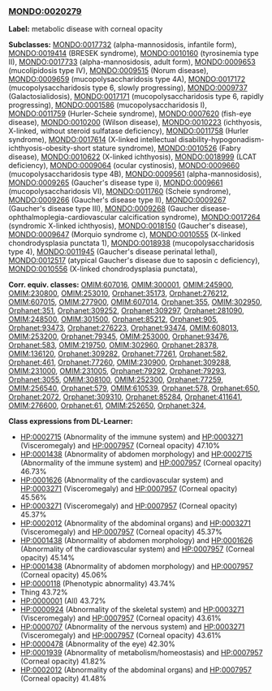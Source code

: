 
### [MONDO:0020279](http://purl.obolibrary.org/obo/MONDO_0020279)
**Label:** metabolic disease with corneal opacity

**Subclasses:** [MONDO:0017732](http://purl.obolibrary.org/obo/MONDO_0017732) (alpha-mannosidosis, infantile form), [MONDO:0019414](http://purl.obolibrary.org/obo/MONDO_0019414) (BRESEK syndrome), [MONDO:0010160](http://purl.obolibrary.org/obo/MONDO_0010160) (tyrosinemia type II), [MONDO:0017733](http://purl.obolibrary.org/obo/MONDO_0017733) (alpha-mannosidosis, adult form), [MONDO:0009653](http://purl.obolibrary.org/obo/MONDO_0009653) (mucolipidosis type IV), [MONDO:0009515](http://purl.obolibrary.org/obo/MONDO_0009515) (Norum disease), [MONDO:0009659](http://purl.obolibrary.org/obo/MONDO_0009659) (mucopolysaccharidosis type 4A), [MONDO:0017172](http://purl.obolibrary.org/obo/MONDO_0017172) (mucopolysaccharidosis type 6, slowly progressing), [MONDO:0009737](http://purl.obolibrary.org/obo/MONDO_0009737) (Galactosialidosis), [MONDO:0017171](http://purl.obolibrary.org/obo/MONDO_0017171) (mucopolysaccharidosis type 6, rapidly progressing), [MONDO:0001586](http://purl.obolibrary.org/obo/MONDO_0001586) (mucopolysaccharidosis I), [MONDO:0011759](http://purl.obolibrary.org/obo/MONDO_0011759) (Hurler-Scheie syndrome), [MONDO:0007620](http://purl.obolibrary.org/obo/MONDO_0007620) (fish-eye disease), [MONDO:0010200](http://purl.obolibrary.org/obo/MONDO_0010200) (Wilson disease), [MONDO:0010223](http://purl.obolibrary.org/obo/MONDO_0010223) (ichthyosis, X-linked, without steroid sulfatase deficiency), [MONDO:0011758](http://purl.obolibrary.org/obo/MONDO_0011758) (Hurler syndrome), [MONDO:0017614](http://purl.obolibrary.org/obo/MONDO_0017614) (X-linked intellectual disability-hypogonadism-ichthyosis-obesity-short stature syndrome), [MONDO:0010526](http://purl.obolibrary.org/obo/MONDO_0010526) (Fabry disease), [MONDO:0010622](http://purl.obolibrary.org/obo/MONDO_0010622) (X-linked ichthyosis), [MONDO:0018999](http://purl.obolibrary.org/obo/MONDO_0018999) (LCAT deficiency), [MONDO:0009064](http://purl.obolibrary.org/obo/MONDO_0009064) (ocular cystinosis), [MONDO:0009660](http://purl.obolibrary.org/obo/MONDO_0009660) (mucopolysaccharidosis type 4B), [MONDO:0009561](http://purl.obolibrary.org/obo/MONDO_0009561) (alpha-mannosidosis), [MONDO:0009265](http://purl.obolibrary.org/obo/MONDO_0009265) (Gaucher's disease type i), [MONDO:0009661](http://purl.obolibrary.org/obo/MONDO_0009661) (mucopolysaccharidosis VI), [MONDO:0011760](http://purl.obolibrary.org/obo/MONDO_0011760) (Scheie syndrome), [MONDO:0009266](http://purl.obolibrary.org/obo/MONDO_0009266) (Gaucher's disease type II), [MONDO:0009267](http://purl.obolibrary.org/obo/MONDO_0009267) (Gaucher's disease type III), [MONDO:0009268](http://purl.obolibrary.org/obo/MONDO_0009268) (Gaucher disease-ophthalmoplegia-cardiovascular calcification syndrome), [MONDO:0017264](http://purl.obolibrary.org/obo/MONDO_0017264) (syndromic X-linked ichthyosis), [MONDO:0018150](http://purl.obolibrary.org/obo/MONDO_0018150) (Gaucher's disease), [MONDO:0009647](http://purl.obolibrary.org/obo/MONDO_0009647) (Morquio syndrome c), [MONDO:0010555](http://purl.obolibrary.org/obo/MONDO_0010555) (X-linked chondrodysplasia punctata 1), [MONDO:0018938](http://purl.obolibrary.org/obo/MONDO_0018938) (mucopolysaccharidosis type 4), [MONDO:0011945](http://purl.obolibrary.org/obo/MONDO_0011945) (Gaucher's disease perinatal lethal), [MONDO:0012517](http://purl.obolibrary.org/obo/MONDO_0012517) (atypical Gaucher's disease due to saposin c deficiency), [MONDO:0010556](http://purl.obolibrary.org/obo/MONDO_0010556) (X-linked chondrodysplasia punctata), 

**Corr. equiv. classes:** [OMIM:607016](http://purl.obolibrary.org/obo/OMIM_607016), [OMIM:300001](http://purl.obolibrary.org/obo/OMIM_300001), [OMIM:245900](http://purl.obolibrary.org/obo/OMIM_245900), [OMIM:230800](http://purl.obolibrary.org/obo/OMIM_230800), [OMIM:253010](http://purl.obolibrary.org/obo/OMIM_253010), [Orphanet:35173](http://www.orpha.net/ORDO/Orphanet_35173), [Orphanet:276212](http://www.orpha.net/ORDO/Orphanet_276212), [OMIM:607015](http://purl.obolibrary.org/obo/OMIM_607015), [OMIM:277900](http://purl.obolibrary.org/obo/OMIM_277900), [OMIM:607014](http://purl.obolibrary.org/obo/OMIM_607014), [Orphanet:355](http://www.orpha.net/ORDO/Orphanet_355), [OMIM:302950](http://purl.obolibrary.org/obo/OMIM_302950), [Orphanet:351](http://www.orpha.net/ORDO/Orphanet_351), [Orphanet:309252](http://www.orpha.net/ORDO/Orphanet_309252), [Orphanet:309297](http://www.orpha.net/ORDO/Orphanet_309297), [Orphanet:281090](http://www.orpha.net/ORDO/Orphanet_281090), [OMIM:248500](http://purl.obolibrary.org/obo/OMIM_248500), [OMIM:301500](http://purl.obolibrary.org/obo/OMIM_301500), [Orphanet:85212](http://www.orpha.net/ORDO/Orphanet_85212), [Orphanet:905](http://www.orpha.net/ORDO/Orphanet_905), [Orphanet:93473](http://www.orpha.net/ORDO/Orphanet_93473), [Orphanet:276223](http://www.orpha.net/ORDO/Orphanet_276223), [Orphanet:93474](http://www.orpha.net/ORDO/Orphanet_93474), [OMIM:608013](http://purl.obolibrary.org/obo/OMIM_608013), [OMIM:253200](http://purl.obolibrary.org/obo/OMIM_253200), [Orphanet:79345](http://www.orpha.net/ORDO/Orphanet_79345), [OMIM:253000](http://purl.obolibrary.org/obo/OMIM_253000), [Orphanet:93476](http://www.orpha.net/ORDO/Orphanet_93476), [Orphanet:583](http://www.orpha.net/ORDO/Orphanet_583), [OMIM:219750](http://purl.obolibrary.org/obo/OMIM_219750), [OMIM:302960](http://purl.obolibrary.org/obo/OMIM_302960), [Orphanet:28378](http://www.orpha.net/ORDO/Orphanet_28378), [OMIM:136120](http://purl.obolibrary.org/obo/OMIM_136120), [Orphanet:309282](http://www.orpha.net/ORDO/Orphanet_309282), [Orphanet:77261](http://www.orpha.net/ORDO/Orphanet_77261), [Orphanet:582](http://www.orpha.net/ORDO/Orphanet_582), [Orphanet:461](http://www.orpha.net/ORDO/Orphanet_461), [Orphanet:77260](http://www.orpha.net/ORDO/Orphanet_77260), [OMIM:230900](http://purl.obolibrary.org/obo/OMIM_230900), [Orphanet:309288](http://www.orpha.net/ORDO/Orphanet_309288), [OMIM:231000](http://purl.obolibrary.org/obo/OMIM_231000), [OMIM:231005](http://purl.obolibrary.org/obo/OMIM_231005), [Orphanet:79292](http://www.orpha.net/ORDO/Orphanet_79292), [Orphanet:79293](http://www.orpha.net/ORDO/Orphanet_79293), [Orphanet:3055](http://www.orpha.net/ORDO/Orphanet_3055), [OMIM:308100](http://purl.obolibrary.org/obo/OMIM_308100), [OMIM:252300](http://purl.obolibrary.org/obo/OMIM_252300), [Orphanet:77259](http://www.orpha.net/ORDO/Orphanet_77259), [OMIM:256540](http://purl.obolibrary.org/obo/OMIM_256540), [Orphanet:579](http://www.orpha.net/ORDO/Orphanet_579), [OMIM:610539](http://purl.obolibrary.org/obo/OMIM_610539), [Orphanet:578](http://www.orpha.net/ORDO/Orphanet_578), [Orphanet:650](http://www.orpha.net/ORDO/Orphanet_650), [Orphanet:2072](http://www.orpha.net/ORDO/Orphanet_2072), [Orphanet:309310](http://www.orpha.net/ORDO/Orphanet_309310), [Orphanet:85284](http://www.orpha.net/ORDO/Orphanet_85284), [Orphanet:411641](http://www.orpha.net/ORDO/Orphanet_411641), [OMIM:276600](http://purl.obolibrary.org/obo/OMIM_276600), [Orphanet:61](http://www.orpha.net/ORDO/Orphanet_61), [OMIM:252650](http://purl.obolibrary.org/obo/OMIM_252650), [Orphanet:324](http://www.orpha.net/ORDO/Orphanet_324), 

**Class expressions from DL-Learner:**

- [HP:0002715](http://purl.obolibrary.org/obo/HP_0002715) (Abnormality of the immune system) and [HP:0003271](http://purl.obolibrary.org/obo/HP_0003271) (Visceromegaly) and [HP:0007957](http://purl.obolibrary.org/obo/HP_0007957) (Corneal opacity) 47.10%
- [HP:0001438](http://purl.obolibrary.org/obo/HP_0001438) (Abnormality of abdomen morphology) and [HP:0002715](http://purl.obolibrary.org/obo/HP_0002715) (Abnormality of the immune system) and [HP:0007957](http://purl.obolibrary.org/obo/HP_0007957) (Corneal opacity) 46.73%
- [HP:0001626](http://purl.obolibrary.org/obo/HP_0001626) (Abnormality of the cardiovascular system) and [HP:0003271](http://purl.obolibrary.org/obo/HP_0003271) (Visceromegaly) and [HP:0007957](http://purl.obolibrary.org/obo/HP_0007957) (Corneal opacity) 45.56%
- [HP:0003271](http://purl.obolibrary.org/obo/HP_0003271) (Visceromegaly) and [HP:0007957](http://purl.obolibrary.org/obo/HP_0007957) (Corneal opacity) 45.37%
- [HP:0002012](http://purl.obolibrary.org/obo/HP_0002012) (Abnormality of the abdominal organs) and [HP:0003271](http://purl.obolibrary.org/obo/HP_0003271) (Visceromegaly) and [HP:0007957](http://purl.obolibrary.org/obo/HP_0007957) (Corneal opacity) 45.37%
- [HP:0001438](http://purl.obolibrary.org/obo/HP_0001438) (Abnormality of abdomen morphology) and [HP:0001626](http://purl.obolibrary.org/obo/HP_0001626) (Abnormality of the cardiovascular system) and [HP:0007957](http://purl.obolibrary.org/obo/HP_0007957) (Corneal opacity) 45.14%
- [HP:0001438](http://purl.obolibrary.org/obo/HP_0001438) (Abnormality of abdomen morphology) and [HP:0007957](http://purl.obolibrary.org/obo/HP_0007957) (Corneal opacity) 45.06%
- [HP:0000118](http://purl.obolibrary.org/obo/HP_0000118) (Phenotypic abnormality) 43.74%
- Thing 43.72%
- [HP:0000001](http://purl.obolibrary.org/obo/HP_0000001) (All) 43.72%
- [HP:0000924](http://purl.obolibrary.org/obo/HP_0000924) (Abnormality of the skeletal system) and [HP:0003271](http://purl.obolibrary.org/obo/HP_0003271) (Visceromegaly) and [HP:0007957](http://purl.obolibrary.org/obo/HP_0007957) (Corneal opacity) 43.61%
- [HP:0000707](http://purl.obolibrary.org/obo/HP_0000707) (Abnormality of the nervous system) and [HP:0003271](http://purl.obolibrary.org/obo/HP_0003271) (Visceromegaly) and [HP:0007957](http://purl.obolibrary.org/obo/HP_0007957) (Corneal opacity) 43.61%
- [HP:0000478](http://purl.obolibrary.org/obo/HP_0000478) (Abnormality of the eye) 42.30%
- [HP:0001939](http://purl.obolibrary.org/obo/HP_0001939) (Abnormality of metabolism/homeostasis) and [HP:0007957](http://purl.obolibrary.org/obo/HP_0007957) (Corneal opacity) 41.82%
- [HP:0002012](http://purl.obolibrary.org/obo/HP_0002012) (Abnormality of the abdominal organs) and [HP:0007957](http://purl.obolibrary.org/obo/HP_0007957) (Corneal opacity) 41.48%


